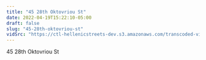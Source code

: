 ```yaml
---
title: "45 28th Oktovriou St"
date: 2022-04-19T15:22:10-05:00
draft: false
slug: "45-28th-oktovriou-st"
vidSrc: "https://ctl-hellenicstreets-dev.s3.amazonaws.com/transcoded-videos/45%2028th%20Oktovriou%20St.%20%28Patision%20Street%29%20-%2040%2028th%20Oktovriou%20St.%20%28Patision%20Street%29-.mp4"
---
```


45 28th Oktovriou St
